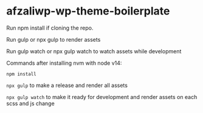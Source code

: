 # afzaliwp-wp-theme-boilerplate
 Run npm install if cloning the repo.
 
 Run gulp or npx gulp to render assets
 
 Run gulp watch or npx gulp watch to watch assets while development

 Commands after installing nvm with node v14:
 
 ```npm install```
 
 ```npx gulp``` to make a release and render all assets
 
 ```npx gulp watch``` to make it ready for development and render assets on each scss and js change
